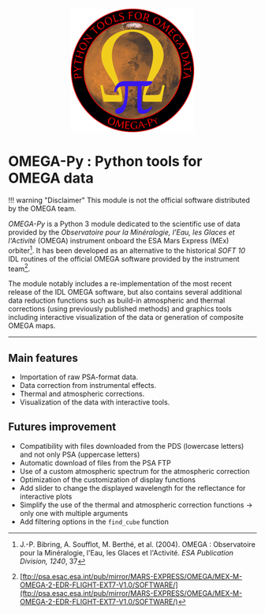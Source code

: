 <!--![version](https://img.shields.io/badge/version-2.4-blue)-->
<!--![pythonversion](https://img.shields.io/badge/Python-3.7+-blue)-->
<!--[![DOI](https://zenodo.org/badge/349763849.svg)](https://zenodo.org/badge/latestdoi/349763849)-->

<p align="center">
<img width="250" height="250" src="logo_omegapy_small2.png">
</p>

# OMEGA-Py : Python tools for OMEGA data

<!--Importation and display of OMEGA/MEx observations in Python 3, based on the IDL *SOFT10* routines developped in the IAS planetary team.-->

!!! warning "Disclaimer"
    This module is not the official software distributed by the OMEGA team.

<!-- > **Disclaimer:** This module is not the official software distributed by the OMEGA team.-->

*OMEGA-Py* is a Python 3 module dedicated to the scientific use of data
provided by the *Observatoire pour la Minéralogie, l'Eau, les Glaces et
l'Activité* (OMEGA) instrument onboard the ESA Mars Express (MEx) orbiter[^1].
It has been developed as an alternative to the historical *SOFT 10* IDL routines
of the official OMEGA software provided by the instrument team[^2].

The module notably includes a re-implementation of the most recent release of
the IDL OMEGA software, but also contains several additional data reduction
functions such as build-in atmospheric and thermal corrections (using
previously published methods) and graphics tools including interactive
visualization of the data or generation of composite OMEGA maps.

[^1]: J.-P. Bibring, A. Soufflot, M. Berthé, et al. (2004). 
OMEGA : Observatoire pour la Minéralogie, l'Eau, les Glaces et l'Activité.
*ESA Publication Division, 1240*, 37

[^2]: [ftp://psa.esac.esa.int/pub/mirror/MARS-EXPRESS/OMEGA/MEX-M-OMEGA-2-EDR-FLIGHT-EXT7-V1.0/SOFTWARE/](ftp://psa.esac.esa.int/pub/mirror/MARS-EXPRESS/OMEGA/MEX-M-OMEGA-2-EDR-FLIGHT-EXT7-V1.0/SOFTWARE/)

-------------
## Main features
 - Importation of raw PSA-format data.
 - Data correction from instrumental effects.
 - Thermal and atmospheric corrections.
 - Visualization of the data with interactive tools.

## Futures improvement
 - Compatibility with files downloaded from the PDS (lowercase letters) and not only PSA (uppercase letters)
 - Automatic download of files from the PSA FTP
 - Use of a custom atmospheric spectrum for the atmospheric correction
 - Optimization of the customization of display functions
 - Add slider to change the displayed wavelength for the reflectance for interactive plots
 - Simplify the use of the thermal and atmospheric correction functions -> only one with multiple arguments
 - Add filtering options in the `find_cube` function

